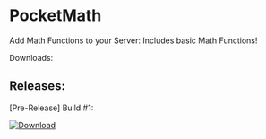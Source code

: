 # PocketMath
Add Math Functions to your Server: Includes basic Math Functions!

Downloads:

## Releases:

[Pre-Release] Build #1:

<a href = "https://github.com/SWNetworkDevelopers/PocketMath/releases/tag/Pre-Release">![Download](http://3.bp.blogspot.com/-b6emO4d6_mE/VKOPhnSJgqI/AAAAAAAAABY/JXbzJJeWAQc/s1600/Download-Now-site.png)
